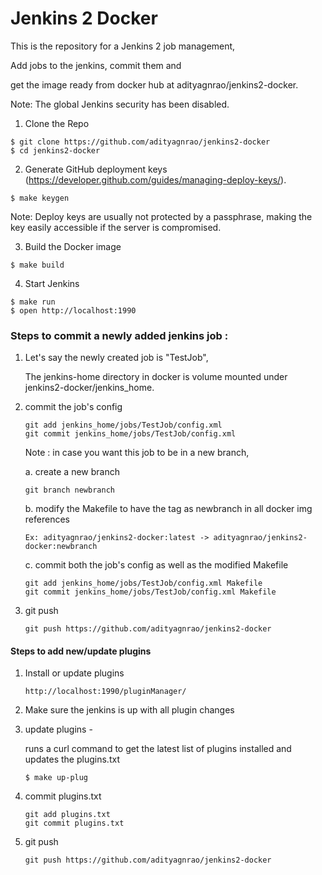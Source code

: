# Jenkins 2 Docker

This is the repository for a Jenkins 2 job management,

Add jobs to the jenkins,
commit them and

get the image ready from docker hub at adityagnrao/jenkins2-docker.

Note: The global Jenkins security has been disabled.

1. Clone the Repo

 ```
 $ git clone https://github.com/adityagnrao/jenkins2-docker
 $ cd jenkins2-docker
 ```

2. Generate GitHub deployment keys (https://developer.github.com/guides/managing-deploy-keys/).

 ```
 $ make keygen
 ```

Note: Deploy keys are usually not protected by a passphrase, making the key
easily accessible if the server is compromised.

3. Build the Docker image

 ```
 $ make build
 ```

4. Start Jenkins

 ```
 $ make run
 $ open http://localhost:1990
 ```

### Steps to commit a newly added jenkins job : 

   1. Let's say the newly created job is "TestJob",

       The jenkins-home directory in docker is volume mounted under jenkins2-docker/jenkins_home.

   2. commit the job's config

      ```
      git add jenkins_home/jobs/TestJob/config.xml
      git commit jenkins_home/jobs/TestJob/config.xml
      ```

      Note :  in case you want this job to be in a new branch,

      a. create a new branch

       ```
       git branch newbranch
       ```

      b. modify the Makefile to have the tag as newbranch in all docker img references

       ```
       Ex: adityagnrao/jenkins2-docker:latest -> adityagnrao/jenkins2-docker:newbranch
       ```

      c. commit both the job's config as well as the modified Makefile

       ```
       git add jenkins_home/jobs/TestJob/config.xml Makefile
       git commit jenkins_home/jobs/TestJob/config.xml Makefile
       ```
 
   3. git push 
       
       ```
       git push https://github.com/adityagnrao/jenkins2-docker
       ```

#### Steps to add new/update plugins 
   1. Install or update plugins
      
      ```
      http://localhost:1990/pluginManager/
      ```
   
   2. Make sure the jenkins is up with all plugin changes
   
   3. update plugins - 
   
      runs a curl command to get the latest list of plugins installed
      and updates the plugins.txt
      
      ```
      $ make up-plug
      ```
   4. commit plugins.txt
      
      ```
      git add plugins.txt
      git commit plugins.txt
      ```
   5. git push

       ```
       git push https://github.com/adityagnrao/jenkins2-docker
       ```


